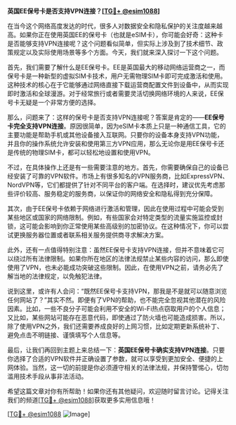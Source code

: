 **英国EE保号卡是否支持VPN连接？[[TG💪+ @esim1088](https://t.me/s/esim1088)]**

在当今这个网络高度发达的时代，很多人对数据安全和隐私保护的关注度越来越高。如果你正在使用英国EE的保号卡（也就是eSIM卡），你可能会好奇：这种卡是否能够支持VPN连接呢？这个问题看似简单，但实际上涉及到了技术细节、政策规定以及实际使用场景等多个方面。今天，我们就来深入探讨一下这个问题。

首先，我们需要了解什么是EE保号卡。EE是英国最大的移动网络运营商之一，而保号卡是一种新型的虚拟SIM卡技术，用户无需物理SIM卡即可完成激活和使用。这种技术的核心在于它能够通过网络直接下载运营商配置文件到设备中，从而实现即时激活和全球漫游。对于经常旅行或者需要灵活切换网络环境的人来说，EE保号卡无疑是一个非常方便的选择。

那么，问题来了：这样的保号卡是否支持VPN连接呢？答案是肯定的——**EE保号卡完全支持VPN连接**。原因很简单，因为eSIM卡本质上只是一种通信工具，它的主要功能是帮助手机或其他设备接入互联网。只要你的设备本身支持VPN功能，并且你的操作系统允许安装和使用第三方VPN应用，那么无论你是用EE保号卡还是传统的物理SIM卡，都可以轻松地设置和使用VPN。

不过，在具体操作上还是有一些需要注意的地方。首先，你需要确保自己的设备已经安装了可靠的VPN软件。市场上有很多知名的VPN服务商，比如ExpressVPN、NordVPN等，它们都提供了针对不同平台的客户端。在选择时，建议优先考虑那些评价较高、服务稳定的服务商，以保证你的网络安全和隐私得到充分保障。

其次，由于EE保号卡依赖于网络进行激活和管理，因此在使用过程中可能会受到某些地区或国家的网络限制。例如，有些国家会对特定类型的流量实施监控或封锁，这可能会影响到你正常使用某些高级别的加密协议。在这种情况下，你可以尝试更换服务器位置或者联系相关服务提供商寻求解决方案。

此外，还有一点值得特别注意：虽然EE保号卡支持VPN连接，但并不意味着它可以绕过所有法律限制。如果你所在地区的法律法规禁止某些内容的访问，那么即使使用了VPN，也未必能成功突破这些限制。因此，在使用VPN之前，请务必先了解当地的法律规定，以免触犯法律。

说到这里，或许有人会问：“既然EE保号卡支持VPN，那我是不是就可以随意浏览任何网站了？”其实不然。即便有了VPN的帮助，也不能完全忽视其他潜在的风险因素。比如，一些不良分子可能会利用不安全的Wi-Fi热点窃取用户的个人信息；又比如，某些网站可能存在恶意代码，即使通过了防火墙也可能造成损害。所以，除了使用VPN之外，我们还需要养成良好的上网习惯，比如定期更新系统补丁、避免点击不明链接、谨慎填写个人信息等。

最后，让我们再回到主题上来总结一下：**英国EE保号卡确实支持VPN连接**。只要你选择了合适的VPN软件并正确设置了参数，就可以享受到更加安全、便捷的上网体验。当然，这一切的前提是你必须遵守相关的法律法规，并保持警惕心，切勿滥用技术手段从事非法活动。

希望这篇文章对你有所帮助！如果你还有其他疑问，欢迎随时留言讨论。记得关注我们的频道[[TG💪+ @esim1088](https://t.me/s/esim1088)]获取更多实用信息哦！

[[TG💪+ @esim1088](https://t.me/s/esim1088) ![Image](https://i.postimg.cc/4NQfJmqS/Snipaste-2025-05-13-00-14-12.png)]